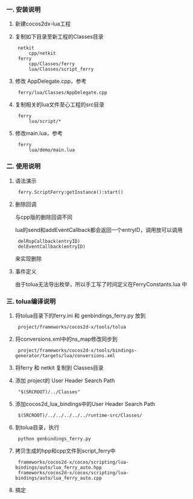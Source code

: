 ### 一. 安装说明
1. 新建cocos2dx-lua工程
2. 复制如下目录至新工程的Classes目录

        netkit
            cpp/netkit 
        ferry
            cpp/Classes/ferry 
            lua/Classes/script_ferry
3. 修改 AppDelegate.cpp，参考 

        ferry/lua/Classes/AppDelegate.cpp
4. 复制相关的lua文件至心工程的src目录

        ferry
            lua/script/*
5. 修改main.lua，参考

        ferry
            lua/demo/main.lua

### 二. 使用说明
1. 语法演示 

        ferry.ScriptFerry:getInstance():start()
2. 删除回调

    与cpp版的删除回调不同

    lua的send和addEventCallback都会返回一个entryID，调用放可以调用 
    
        delRspCallback(entryID)
        delEventCallback(entryID)

    来实现删除

3. 事件定义
    
    由于tolua无法导出枚举，所以手工写了时间定义在FerryConstants.lua 中

### 三. tolua编译说明
1. 将tolua目录下的ferry.ini 和 genbindings_ferry.py 放到

        project/frameworks/cocos2d-x/tools/tolua

2. 将conversions.xml中的ns_map修改同步到

        project/frameworks/cocos2d-x/tools/bindings-generator/targets/lua/conversions.xml

3. 将ferry 和 netkit 复制到 Classes目录

4. 添加 project的 User Header Search Path

        "$(SRCROOT)/../Classes"
    
5. 添加cocos2d_lua_bindings中的User Header Search Path

        $(SRCROOT)/../../../../../runtime-src/Classes/

6. 到tolua目录，执行

        python genbindings_ferry.py

7. 拷贝生成的hpp和cpp文件到script_ferry中
    
        frameworks/cocos2d-x/cocos/scripting/lua-bindings/auto/lua_ferry_auto.hpp
        frameworks/cocos2d-x/cocos/scripting/lua-bindings/auto/lua_ferry_auto.cpp

8. 搞定
